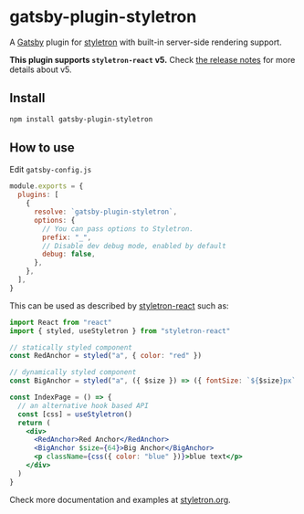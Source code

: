 # gatsby-plugin-styletron

A [Gatsby](https://github.com/gatsbyjs/gatsby) plugin for
[styletron](https://github.com/styletron/styletron) with built-in server-side
rendering support.

**This plugin supports `styletron-react` v5.** Check [the release notes](https://github.com/styletron/styletron/releases/tag/styletron-react%405.0.0) for more details about v5.

## Install

```sh
npm install gatsby-plugin-styletron
```

## How to use

Edit `gatsby-config.js`

```javascript
module.exports = {
  plugins: [
    {
      resolve: `gatsby-plugin-styletron`,
      options: {
        // You can pass options to Styletron.
        prefix: "_",
        // Disable dev debug mode, enabled by default
        debug: false,
      },
    },
  ],
}
```

This can be used as described by [styletron-react](https://github.com/styletron/styletron/tree/master/packages/styletron-react) such as:

```jsx
import React from "react"
import { styled, useStyletron } from "styletron-react"

// statically styled component
const RedAnchor = styled("a", { color: "red" })

// dynamically styled component
const BigAnchor = styled("a", ({ $size }) => ({ fontSize: `${$size}px` }))

const IndexPage = () => {
  // an alternative hook based API
  const [css] = useStyletron()
  return (
    <div>
      <RedAnchor>Red Anchor</RedAnchor>
      <BigAnchor $size={64}>Big Anchor</BigAnchor>
      <p className={css({ color: "blue" })}>blue text</p>
    </div>
  )
}
```

Check more documentation and examples at [styletron.org](https://www.styletron.org/).
